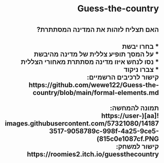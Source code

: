<div dir='rtl' lang='he'>
<h1> Guess-the-country <h1/> 
<h2> האם תצליח לזהות את המדינה המסתתרת?   <h2/>
* בחרו יבשת <br> 
* על המסך תופיע צללית של מדינה מהיבשת  <br> 
* נסו לנחש איזו מדינה מסתתרת מאחורי הצללית <br> 
* צברו ניקוד <br>
קישור לרכיבים הרשמיים: <br>
  https://github.com/wewe122/Guess-the-country/blob/main/formal-elements.md
  <div/>
  <br>
  תמונה להמחשה:
  <br>
![aa](https://user-images.githubusercontent.com/57321080/141873517-9058789c-998f-4a25-9ce5-815c0e1087cf.PNG)
<br>
  קישור למשחק:
  <br>
  https://roomies2.itch.io/guessthecountry
